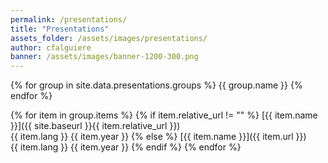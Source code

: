 ```yaml
---
permalink: /presentations/
title: "Presentations"
assets_folder: /assets/images/presentations/
author: cfalguiere
banner: /assets/images/banner-1200-300.png
---
```

{% for group in site.data.presentations.groups %}
{{ group.name }}
{% endfor %}


{% for item in group.items %}
  {% if item.relative_url != "" %}
    [{{ item.name }}]({{ site.baseurl }}{{ item.relative_url }})   
    {{ item.lang }}  {{ item.year }}
  {% else %}
    [{{ item.name }}]({{ item.url }})   
    {{ item.lang }}  {{ item.year }}
  {% endif %}
{% endfor %}
